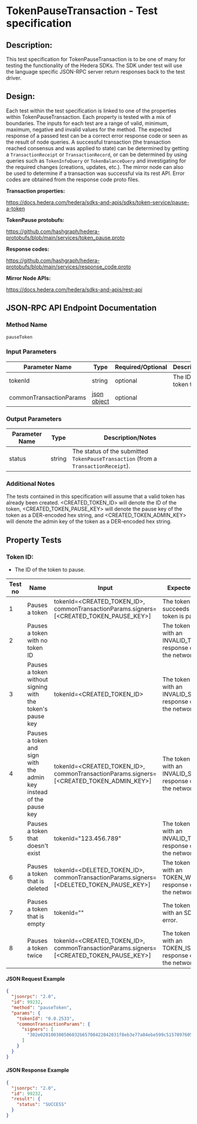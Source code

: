 # TokenPauseTransaction - Test specification

## Description:
This test specification for TokenPauseTransaction is to be one of many for testing the functionality of the Hedera SDKs. The SDK under test will use the language specific JSON-RPC server return responses back to the test driver.

## Design:
Each test within the test specification is linked to one of the properties within TokenPauseTransaction. Each property is tested with a mix of boundaries. The inputs for each test are a range of valid, minimum, maximum, negative and invalid values for the method. The expected response of a passed test can be a correct error response code or seen as the result of node queries. A successful transaction (the transaction reached consensus and was applied to state) can be determined by getting a `TransactionReceipt` or `TransactionRecord`, or can be determined by using queries such as `TokenInfoQuery` or `TokenBalanceQuery` and investigating for the required changes (creations, updates, etc.). The mirror node can also be used to determine if a transaction was successful via its rest API. Error codes are obtained from the response code proto files.

**Transaction properties:**

https://docs.hedera.com/hedera/sdks-and-apis/sdks/token-service/pause-a-token

**TokenPause protobufs:**

https://github.com/hashgraph/hedera-protobufs/blob/main/services/token_pause.proto

**Response codes:**

https://github.com/hashgraph/hedera-protobufs/blob/main/services/response_code.proto

**Mirror Node APIs:**

https://docs.hedera.com/hedera/sdks-and-apis/rest-api

## JSON-RPC API Endpoint Documentation

### Method Name

`pauseToken`

### Input Parameters

| Parameter Name          | Type                                             | Required/Optional | Description/Notes             |
|-------------------------|--------------------------------------------------|-------------------|-------------------------------|
| tokenId                 | string                                           | optional          | The ID of the token to pause. |
| commonTransactionParams | [json object](../commonTransactionParameters.md) | optional          |                               |

### Output Parameters

| Parameter Name | Type   | Description/Notes                                                                  |
|----------------|--------|------------------------------------------------------------------------------------|
| status         | string | The status of the submitted `TokenPauseTransaction` (from a `TransactionReceipt`). |

### Additional Notes

The tests contained in this specification will assume that a valid token has already been created. <CREATED_TOKEN_ID> will denote the ID of the token, <CREATED_TOKEN_PAUSE_KEY> will denote the pause key of the token as a DER-encoded hex string, and <CREATED_TOKEN_ADMIN_KEY> will denote the admin key of the token as a DER-encoded hex string.

## Property Tests

### **Token ID:**

- The ID of the token to pause.

| Test no | Name                                                                | Input                                                                                   | Expected response                                                               | Implemented (Y/N) |
|---------|---------------------------------------------------------------------|-----------------------------------------------------------------------------------------|---------------------------------------------------------------------------------|-------------------|
| 1       | Pauses a token                                                      | tokenId=<CREATED_TOKEN_ID>, commonTransactionParams.signers=[<CREATED_TOKEN_PAUSE_KEY>] | The token pause succeeds and the token is paused.                               | N                 |
| 2       | Pauses a token with no token ID                                     |                                                                                         | The token pause fails with an INVALID_TOKEN_ID response code from the network.  | N                 |
| 3       | Pauses a token without signing with the token's pause key           | tokenId=<CREATED_TOKEN_ID>                                                              | The token pause fails with an INVALID_SIGNATURE response code from the network. | N                 |
| 4       | Pauses a token and sign with the admin key instead of the pause key | tokenId=<CREATED_TOKEN_ID>, commonTransactionParams.signers=[<CREATED_TOKEN_ADMIN_KEY>] | The token pause fails with an INVALID_SIGNATURE response code from the network. | N                 |
| 5       | Pauses a token that doesn't exist                                   | tokenId="123.456.789"                                                                   | The token pause fails with an INVALID_TOKEN_ID response code from the network.  | N                 |
| 6       | Pauses a token that is deleted                                      | tokenId=<DELETED_TOKEN_ID>, commonTransactionParams.signers=[<DELETED_TOKEN_PAUSE_KEY>] | The token pause fails with an TOKEN_WAS_DELETED response code from the network. | N                 |
| 7       | Pauses a token that is empty                                        | tokenId=""                                                                              | The token pause fails with an SDK internal error.                               | N                 |
| 8       | Pauses a token twice                                                | tokenId=<CREATED_TOKEN_ID>, commonTransactionParams.signers=[<CREATED_TOKEN_PAUSE_KEY>] | The token pause fails with an TOKEN_IS_PAUSED response code from the network.   | N                 |

#### JSON Request Example

```json
{
  "jsonrpc": "2.0",
  "id": 99232,
  "method": "pauseToken",
  "params": {
    "tokenId": "0.0.2533",
    "commonTransactionParams": {
      "signers": [
        "302e020100300506032b65700422042031f8eb3e77a04ebe599c51570976053009e619414f26bdd39676a5d3b2782a1d"
      ]
    }
  }
}
```

#### JSON Response Example

```json
{
  "jsonrpc": "2.0",
  "id": 99232,
  "result": {
    "status": "SUCCESS"
  }
}
```
